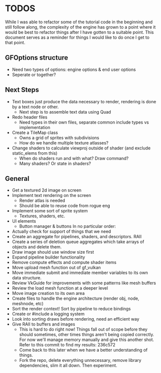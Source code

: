 # TODOS

While I was able to refactor some of the tutorial code in the beginning and still follow along, the complexity of 
the engine has grown to a point where it would be best to refactor things after I have gotten to a suitable point.
This document serves as a reminder for things I would like to do once I get to that point.

## GFOptions structure
- Need two types of options: engine options & end user options
- Seperate or together?

## Next Steps
- Text boxes just produce the data necessary to render, rendering is done by a text node or other.
    - Next step is to assemble text data using Quad
- Redo header files
    - Need types in their own files, separate common include types vs implementation
- Create a TileMap class
    - Owns a grid of sprites with subdivisions
    - How do we handle multiple texture atlasses?
- Change shaders to calculate viewproj outside of shader (and exclude static_elems from this)
    - When do shaders run and with what? Draw command?
    - Many shaders? Or state in shaders?

## General
- Get a textured 2d image on screen
- Implement text rendering on the screen
    - Render atlas is needed
    - Should be able to reuse code from rogue eng
- Implement some sort of sprite system
    - Textures, shaders, etc.
- UI elements
    - Button manager & buttons
In no particular order:
- Actually check for support of things that we need
- Create an aggregate for pipelines, shaders, and descriptors. RAII
- Create a series of deletion queue aggregates which take arrays of objects and delete them.
- Draw image should use window size first
- Expand pipeline builder functionality
- Remove compute effects and compute shader items
- Move upload mesh function out of gf_vulkan
- Move immediate submit and immediate member variables to its own data structure.
- Review VkGuide for improvements with some patterns like mesh buffers
- Review the load mesh function at a deeper level
- Move image creation to its own area
- Create files to handle the engine architecture (render obj, node, meshnode, etc)
- Sort the render context! Sort by pipeline to reduce bindings
- Create or #include a logging system
- Look into sorting draws before rendering, need an efficient way
- Give RAII to buffers and images
    - This is hard to do right now! Things fall out of scope before they should sometimes, other times things aren't being copied correctly. For now we'll manage memory manually and give this another shot. Refer to this commit to find my results: 236c572
    - Come back to this later when we have a better understanding of things.
    - Fork the repo, delete everything unnecessary, remove library dependencies, slim it all down. Then experiment.
